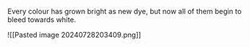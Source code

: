 Every colour has grown bright as new dye, but now all of them begin to bleed towards white.

![[Pasted image 20240728203409.png]]